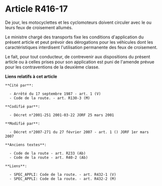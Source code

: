 # Article R416-17

De jour, les motocyclettes et les cyclomoteurs doivent circuler avec le ou leurs feux de croisement allumés.

Le ministre chargé des transports fixe les conditions d'application du présent article et peut prévoir des dérogations pour
les véhicules dont les caractéristiques interdisent l'utilisation permanente des feux de croisement.

Le fait, pour tout conducteur, de contrevenir aux dispositions du présent article ou à celles prises pour son application est
puni de l'amende prévue pour les contraventions de la deuxième classe.

**Liens relatifs à cet article**

	**Cité par**:

	  - Arrêté du 17 septembre 1987 - art. 1 (V)
	  - Code de la route. - art. R130-3 (M)

	**Codifié par**:

	  - Décret n°2001-251 2001-03-22 JORF 25 mars 2001

	**Modifié par**:

	  - Décret n°2007-271 du 27 février 2007 - art. 1 () JORF 1er mars 2007

	**Anciens textes**:

	  - Code de la route - art. R233 (Ab)
	  - Code de la route - art. R40-2 (Ab)

	**Liens**:

	  - SPEC_APPLI: Code de la route. - art. R432-1 (V)
	  - SPEC_APPLI: Code de la route. - art. R432-2 (M)
